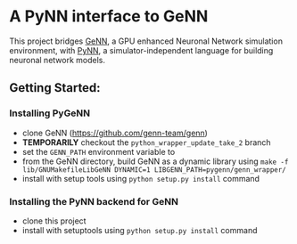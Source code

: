 # A PyNN interface to GeNN
This project bridges [GeNN](http://genn-team.github.io/genn/), a GPU enhanced Neuronal Network simulation environment, with [PyNN](https://pypi.org/project/PyNN/), a simulator-independent language for building neuronal network models.

## Getting Started:
### Installing PyGeNN
 - clone GeNN (https://github.com/genn-team/genn)
 - **TEMPORARILY** checkout the ``python_wrapper_update_take_2`` branch
 - set the ``GENN_PATH`` environment variable to 
 - from the GeNN directory, build GeNN as a dynamic library using ``make -f lib/GNUMakefileLibGeNN DYNAMIC=1 LIBGENN_PATH=pygenn/genn_wrapper/``
 - install with setup tools using ``python setup.py install`` command
 
### Installing the PyNN backend for GeNN
 - clone this project
 - install with setuptools using ``python setup.py install`` command
